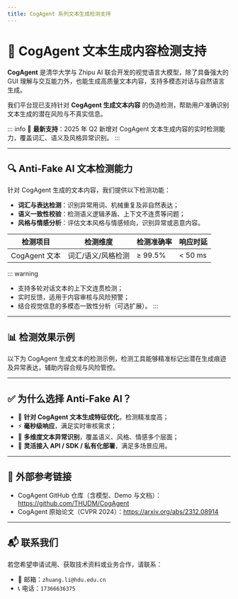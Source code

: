 ```yaml
---
title: CogAgent 系列文本生成检测支持
---
```


# 🤖 CogAgent 文本生成内容检测支持

**CogAgent** 是清华大学与 Zhipu AI 联合开发的视觉语言大模型，除了具备强大的 GUI 理解与交互能力外，也能生成高质量文本内容，支持多模态对话与自然语言生成。

我们平台现已支持针对 **CogAgent 生成文本内容** 的伪造检测，帮助用户准确识别文本生成的潜在风险与不真实信息。

::: info
📢 **最新支持**：2025 年 Q2 新增对 CogAgent 文本生成内容的实时检测能力，覆盖词汇、语义及风格异常识别。
:::

---

## 🔍 Anti‑Fake AI 文本检测能力

针对 CogAgent 生成的文本内容，我们提供以下检测功能：

- **词汇与表达检测**：识别异常用词、机械重复及非自然表达；
- **语义一致性校验**：检测语义逻辑矛盾、上下文不连贯等问题；
- **风格与情感分析**：评估文本风格与情感倾向，识别异常或恶意内容。

| 检测项目       | 检测维度           | 检测准确率 | 响应时延  |
| -------------- | ------------------ | ---------- | --------- |
| CogAgent 文本  | 词汇/语义/风格检测 | ≥ 99.5%    | < 50 ms   |

::: warning
- 支持多轮对话文本的上下文连贯检测；  
- 实时反馈，适用于内容审核与风险预警；  
- 结合视觉信息的多模态一致性分析（可选扩展）。
:::

---

## 📊 检测效果示例

以下为 CogAgent 生成文本的检测示例，检测工具能够精准标记出潜在生成痕迹及异常表达，辅助内容合规与风险管控。

---

## ✅ 为什么选择 Anti‑Fake AI？

- 🎯 **针对 CogAgent 文本生成特征优化**，检测精准度高；  
- ⚡ **毫秒级响应**，满足实时审核需求；  
- 🧠 **多维度文本异常识别**，覆盖语义、风格、情感多个层面；  
- 🔧 **灵活接入 API / SDK / 私有化部署**，满足多场景应用。

---

## 🔗 外部参考链接

- CogAgent GitHub 仓库（含模型、Demo 与文档）：https://github.com/THUDM/CogAgent  
- CogAgent 原始论文（CVPR 2024）：https://arxiv.org/abs/2312.08914  

---

## 📬 联系我们

若您希望申请试用、获取技术资料或业务合作，请联系：

- 📧 邮箱：`zhuang.li@hdu.edu.cn`  
- 📞 电话：`17366636375`